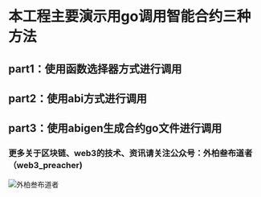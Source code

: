 # 本工程主要演示用go调用智能合约三种方法

## part1：使用函数选择器方式进行调用
## part2：使用abi方式进行调用
## part3：使用abigen生成合约go文件进行调用



### 更多关于区块链、web3的技术、资讯请关注公众号：外柏叁布道者（web3_preacher)

![外柏叁布道者](https://img-blog.csdnimg.cn/e4f5da3af9a549479f06b20897e6c97e.jpeg)